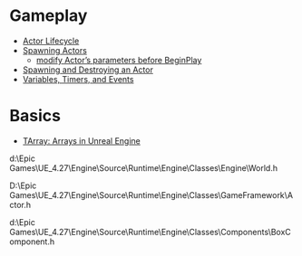
# Gameplay

- [Actor Lifecycle](https://docs.unrealengine.com/4.27/en-US/ProgrammingAndScripting/ProgrammingWithCPP/UnrealArchitecture/Actors/ActorLifecycle/)
- [Spawning Actors](https://docs.unrealengine.com/4.27/en-US/ProgrammingAndScripting/ProgrammingWithCPP/UnrealArchitecture/Actors/Spawning/)
    - [modify Actor’s parameters before BeginPlay](https://dawnarc.com/2018/11/ue4pass-parameters-before-triggering-beginplay-spawnactordeferred/)
- [Spawning and Destroying an Actor](https://docs.unrealengine.com/4.27/en-US/ProgrammingAndScripting/SpawnAndDestroyActors/)
- [Variables, Timers, and Events](https://docs.unrealengine.com/4.27/en-US/ProgrammingAndScripting/ProgrammingWithCPP/CPPTutorials/VariablesTimersEvents/)


# Basics

- [TArray: Arrays in Unreal Engine](https://docs.unrealengine.com/4.27/en-US/ProgrammingAndScripting/ProgrammingWithCPP/UnrealArchitecture/TArrays/)


d:\Epic Games\UE_4.27\Engine\Source\Runtime\Engine\Classes\Engine\World.h

D:\Epic Games\UE_4.27\Engine\Source\Runtime\Engine\Classes\GameFramework\Actor.h

d:\Epic Games\UE_4.27\Engine\Source\Runtime\Engine\Classes\Components\BoxComponent.h